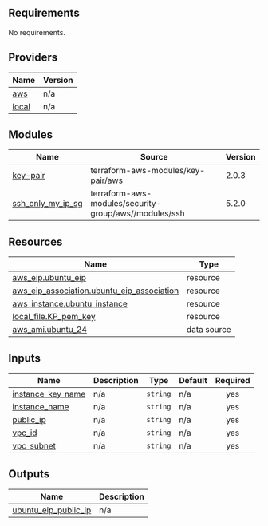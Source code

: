 ## Requirements

No requirements.

## Providers

| Name | Version |
|------|---------|
| <a name="provider_aws"></a> [aws](#provider\_aws) | n/a |
| <a name="provider_local"></a> [local](#provider\_local) | n/a |

## Modules

| Name | Source | Version |
|------|--------|---------|
| <a name="module_key-pair"></a> [key-pair](#module\_key-pair) | terraform-aws-modules/key-pair/aws | 2.0.3 |
| <a name="module_ssh_only_my_ip_sg"></a> [ssh\_only\_my\_ip\_sg](#module\_ssh\_only\_my\_ip\_sg) | terraform-aws-modules/security-group/aws//modules/ssh | 5.2.0 |

## Resources

| Name | Type |
|------|------|
| [aws_eip.ubuntu_eip](https://registry.terraform.io/providers/hashicorp/aws/latest/docs/resources/eip) | resource |
| [aws_eip_association.ubuntu_eip_association](https://registry.terraform.io/providers/hashicorp/aws/latest/docs/resources/eip_association) | resource |
| [aws_instance.ubuntu_instance](https://registry.terraform.io/providers/hashicorp/aws/latest/docs/resources/instance) | resource |
| [local_file.KP_pem_key](https://registry.terraform.io/providers/hashicorp/local/latest/docs/resources/file) | resource |
| [aws_ami.ubuntu_24](https://registry.terraform.io/providers/hashicorp/aws/latest/docs/data-sources/ami) | data source |

## Inputs

| Name | Description | Type | Default | Required |
|------|-------------|------|---------|:--------:|
| <a name="input_instance_key_name"></a> [instance\_key\_name](#input\_instance\_key\_name) | n/a | `string` | n/a | yes |
| <a name="input_instance_name"></a> [instance\_name](#input\_instance\_name) | n/a | `string` | n/a | yes |
| <a name="input_public_ip"></a> [public\_ip](#input\_public\_ip) | n/a | `string` | n/a | yes |
| <a name="input_vpc_id"></a> [vpc\_id](#input\_vpc\_id) | n/a | `string` | n/a | yes |
| <a name="input_vpc_subnet"></a> [vpc\_subnet](#input\_vpc\_subnet) | n/a | `string` | n/a | yes |

## Outputs

| Name | Description |
|------|-------------|
| <a name="output_ubuntu_eip_public_ip"></a> [ubuntu\_eip\_public\_ip](#output\_ubuntu\_eip\_public\_ip) | n/a |
